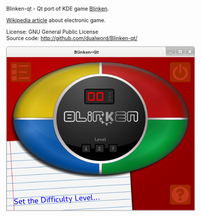 Blinken-qt - Qt port of KDE game [Blinken](https://kde.org/applications/education/org.kde.blinken).

[Wikipedia article](https://en.wikipedia.org/wiki/Simon_%28game%29) about electronic game.

License: GNU General Public License  
Source code: http://github.com/dualword/Blinken-qt/  

![Screenshot](screenshot.png)
